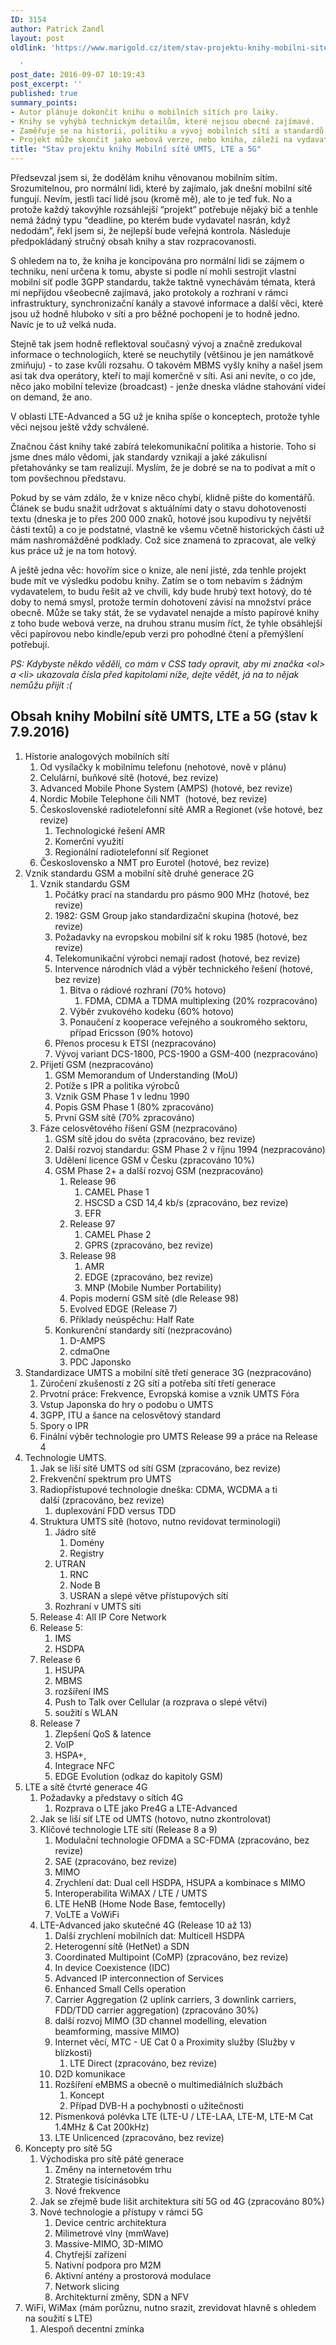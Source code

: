 ```yaml
---
ID: 3154
author: Patrick Zandl
layout: post
oldlink: 'https://www.marigold.cz/item/stav-projektu-knihy-mobilni-site-umts-lte-a-5g

  '
post_date: 2016-09-07 10:19:43
post_excerpt: ''
published: true
summary_points:
- Autor plánuje dokončit knihu o mobilních sítích pro laiky.
- Knihy se vyhýbá technickým detailům, které nejsou obecně zajímavé.
- Zaměřuje se na historii, politiku a vývoj mobilních sítí a standardů.
- Projekt může skončit jako webová verze, nebo kniha, záleží na vydavateli.
title: "Stav projektu knihy Mobilní sítě UMTS, LTE a 5G"
---
```


<p>Předsevzal jsem si, že dodělám knihu věnovanou mobilním sítím. Srozumitelnou, pro normální lidi, které by zajímalo, jak dnešní mobilní sítě fungují. Nevím, jestli tací lidé jsou (kromě mě), ale to je teď fuk. No a protože každý takovýhle rozsáhlejší “projekt” potřebuje nějaký bič a tenhle nemá žádný typu “deadline, po kterém bude vydavatel nasrán, když nedodám”, řekl jsem si, že nejlepší bude veřejná kontrola. Následuje předpokládaný stručný obsah knihy a stav rozpracovanosti. </p>

<!--more-->

<p>S ohledem na to, že kniha je koncipována pro normální lidi se zájmem o techniku, není určena k tomu, abyste si podle ní mohli sestrojit vlastní mobilní síť podle 3GPP standardu, takže taktně vynechávám témata, která mi nepřijdou všeobecně zajímavá, jako protokoly a rozhraní v rámci infrastruktury, synchronizační kanály a stavové informace a další věci, které jsou už hodně hluboko v síti a pro běžné pochopení je to hodně jedno. Navíc je to už velká nuda.</p>

<p>Stejně tak jsem hodně reflektoval současný vývoj a značně zredukoval informace o technologiích, které se neuchytily (většinou je jen namátkově zmiňuju) - to zase kvůli rozsahu. O takovém MBMS vyšly knihy a našel jsem asi tak dva operátory, kteří to mají komerčně v síti. Asi ani nevíte, o co jde, něco jako mobilní televize (broadcast) - jenže dneska vládne stahování videí on demand, že ano. </p>

<p>V oblasti LTE-Advanced a 5G už je kniha spíše o konceptech, protože tyhle věci nejsou ještě vždy schválené. </p>

<p>Značnou část knihy také zabírá telekomunikační politika a historie. Toho si jsme dnes málo vědomi, jak standardy vznikají a jaké zákulisní přetahovánky se tam realizují. Myslím, že je dobré se na to podívat a mít o tom povšechnou představu. </p>

<p>Pokud by se vám zdálo, že v knize něco chybí, klidně pište do komentářů. Článek se budu snažit udržovat s aktuálními daty o stavu dohotovenosti textu (dneska je to přes 200 000 znaků, hotové jsou kupodivu ty největší části textů) a co je podstatné, vlastně ke všemu včetně historických částí už mám nashromážděné podklady. Což sice znamená to zpracovat, ale velký kus práce už je na tom hotový. </p>

<p>A ještě jedna věc: hovořím sice o knize, ale není jisté, zda tenhle projekt bude mít ve výsledku podobu knihy. Zatím se o tom nebavím s žádným vydavatelem, to budu řešit až ve chvíli, kdy bude hrubý text hotový, do té doby to nemá smysl, protože termín dohotovení závisí na množství práce obecně. Může se taky stát, že se vydavatel nenajde a místo papírové knihy z toho bude webová verze, na druhou stranu musím říct, že tyhle obsáhlejší věci papírovou nebo kindle/epub verzi pro pohodlné čtení a přemýšlení potřebují.</p>

<p><em>PS: Kdybyste někdo věděli, co mám v CSS tady opravit, aby mi značka &lt;ol&gt; a &lt;li&gt; ukazovala čísla před kapitolami níže, dejte vědět, já na to nějak nemůžu přijít :(</em></p>

<h2>Obsah knihy Mobilní sítě UMTS, LTE a 5G (stav k 7.9.2016)</h2>
<ol>
<li>Historie analogových mobilních sítí<ol>
<li>Od vysílačky k mobilnímu telefonu (nehotové, nově v plánu)</li>
<li>Celulární, buňkové sítě (hotové, bez revize)</li>
<li>Advanced Mobile Phone System (AMPS) (hotové, bez revize)</li>
<li>Nordic Mobile Telephone čili NMT  (hotové, bez revize)</li>
<li>Československé radiotelefonní sítě AMR a Regionet (vše hotové, bez revize)<ol>
<li>Technologické řešení AMR</li>
<li>Komerční využití</li>
<li>Regionální radiotelefonní síť Regionet</li>
</ol></li>
<li>Československo a NMT pro Eurotel (hotové, bez revize)</li>
</ol></li>
<li>Vznik standardu GSM a mobilní sítě druhé generace 2G<ol>
<li>Vznik standardu GSM<ol>
<li>Počátky prací na standardu pro pásmo 900 MHz (hotové, bez revize)</li>
<li>1982: GSM Group jako standardizační skupina (hotové, bez revize)</li>
<li>Požadavky na evropskou mobilní síť k roku 1985 (hotové, bez revize)</li>
<li>Telekomunikační výrobci nemají radost (hotové, bez revize)</li>
<li>Intervence národních vlád a výběr technického řešení (hotové, bez revize)<ol>
<li>Bitva o rádiové rozhraní (70% hotovo)<ol>
<li>FDMA, CDMA a TDMA multiplexing (20% rozpracováno)</li>
</ol></li>
<li>Výběr zvukového kodeku (60% hotovo)</li>
<li>Ponaučení z kooperace veřejného a soukromého sektoru, případ Ericsson (90% hotovo)</li>
</ol></li>
<li>Přenos procesu k ETSI (nezpracováno)</li>
<li>Vývoj variant DCS-1800, PCS-1900 a GSM-400 (nezpracováno)</li>
</ol></li>
<li>Přijetí GSM (nezpracováno)<ol>
<li>GSM Memorandum of Understanding (MoU)</li>
<li>Potíže s IPR a politika výrobců</li>
<li>Vznik GSM Phase 1 v lednu 1990</li>
<li>Popis GSM Phase 1 (80% zpracováno)</li>
<li>První GSM sítě (70% zpracováno)</li>
</ol></li>
<li>Fáze celosvětového říšení GSM (nezpracováno)<ol>
<li>GSM sítě jdou do světa (zpracováno, bez revize)</li>
<li>Další rozvoj standardu: GSM Phase 2 v říjnu 1994 (nezpracováno)</li>
<li>Udělení licence GSM v Česku (zpracováno 10%)</li>
<li>GSM Phase 2+ a další rozvoj GSM (nezpracováno)<ol>
<li>Release 96<ol>
<li>CAMEL Phase 1</li>
<li>HSCSD a CSD 14,4 kb/s (zpracováno, bez revize)</li>
<li>EFR</li>
</ol></li>
<li>Release 97<ol>
<li>CAMEL Phase 2</li>
<li>GPRS (zpracováno, bez revize)</li>
</ol></li>
<li>Release 98<ol>
<li>AMR</li>
<li>EDGE (zpracováno, bez revize)</li>
<li>MNP (Mobile Number Portability)</li>
</ol></li>
<li>Popis moderní GSM sítě (dle Release 98)</li>
<li>Evolved EDGE (Release 7)</li>
<li>Příklady neúspěchu: Half Rate</li>
</ol></li>
<li>Konkurenční standardy sítí (nezpracováno)<ol>
<li>D-AMPS</li>
<li>cdmaOne</li>
<li>PDC Japonsko</li>
</ol></li>
</ol></li>
</ol></li>
<li>Standardizace UMTS a mobilní sítě třetí generace 3G (nezpracováno)<ol>
<li>Zúročení zkušeností z 2G sítí a potřeba sítí třetí generace</li>
<li>Prvotní práce: Frekvence, Evropská komise a vznik UMTS Fóra</li>
<li>Vstup Japonska do hry o podobu o UMTS</li>
<li>3GPP, ITU a šance na celosvětový standard</li>
<li>Spory o IPR</li>
<li>Finální výběr technologie pro UMTS Release 99 a práce na Release 4</li>
</ol></li>
<li>Technologie UMTS. <ol>
<li>Jak se liší sítě UMTS od sítí GSM (zpracováno, bez revize)</li>
<li>Frekvenční spektrum pro UMTS</li>
<li>Radiopřístupové technologie dneška: CDMA, WCDMA a ti další (zpracováno, bez revize)<ol>
<li>duplexování FDD versus TDD</li>
</ol></li>
<li>Struktura UMTS sítě (hotovo, nutno revidovat terminologii)<ol>
<li>Jádro sítě<ol>
<li>Domény</li>
<li>Registry</li>
</ol></li>
<li>UTRAN<ol>
<li>RNC</li>
<li>Node B</li>
<li>USRAN a slepé větve přístupových sítí</li>
</ol></li>
<li>Rozhraní v UMTS síti</li>
</ol></li>
<li>Release 4: All IP Core Network</li>
<li>Release 5:<ol>
<li>IMS</li>
<li>HSDPA</li>
</ol></li>
<li>Release 6<ol>
<li>HSUPA</li>
<li>MBMS</li>
<li>rozšíření IMS</li>
<li>Push to Talk over Cellular (a rozprava o slepé větvi)</li>
<li>soužití s WLAN</li>
</ol></li>
<li>Release 7<ol>
<li>Zlepšení QoS &amp; latence</li>
<li>VoIP</li>
<li>HSPA+,</li>
<li>Integrace NFC</li>
<li>EDGE Evolution (odkaz do kapitoly GSM)</li>
</ol></li>
</ol></li>
<li>LTE a sítě čtvrté generace 4G<ol>
<li>Požadavky a představy o sítích 4G<ol>
<li>Rozprava o LTE jako Pre4G a LTE-Advanced</li>
</ol></li>
<li>Jak se liší síť LTE od UMTS (hotovo, nutno zkontrolovat)</li>
<li>Klíčové technologie LTE sítí (Release 8 a 9)<ol>
<li>Modulační technologie OFDMA a SC-FDMA (zpracováno, bez revize)</li>
<li>SAE (zpracováno, bez revize)</li>
<li>MIMO</li>
<li>Zrychlení dat: Dual cell HSDPA, HSUPA a kombinace s MIMO</li>
<li>Interoperabilita WiMAX / LTE / UMTS</li>
<li>LTE HeNB (Home Node Base, femtocelly)</li>
<li>VoLTE a VoWiFi</li>
</ol></li>
<li>LTE-Advanced jako skutečné 4G (Release 10 až 13)<ol>
<li>Další zrychlení mobilních dat: Multicell HSDPA</li>
<li>Heterogenní sítě (HetNet) a SDN</li>
<li>Coordinated Multipoint (CoMP) (zpracováno, bez revize)</li>
<li>In device Coexistence (IDC)</li>
<li>Advanced IP interconnection of Services</li>
<li>Enhanced Small Cells operation</li>
<li>Carrier Aggregation (2 uplink carriers, 3 downlink carriers, FDD/TDD carrier aggregation) (zpracováno 30%)</li>
<li>další rozvoj MIMO (3D channel modelling, elevation beamforming, massive MIMO)</li>
<li>Internet věcí, MTC - UE Cat 0 a Proximity služby (Služby v blízkosti)<ol>
<li>LTE Direct (zpracováno, bez revize)</li>
</ol></li>
<li>D2D komunikace</li>
<li>Rozšíření eMBMS a obecně o multimediálních službách<ol>
<li>Koncept</li>
<li>Případ DVB-H a pochybnosti o užitečnosti</li>
</ol></li>
<li>Písmenková polévka LTE (LTE-U / LTE-LAA, LTE-M, LTE-M Cat 1.4MHz &amp; Cat 200kHz) </li>
<li>LTE Unlicenced (zpracováno, bez revize)</li>
</ol></li>
</ol></li>
<li>Koncepty pro sítě 5G<ol>
<li>Východiska pro sítě páté generace<ol>
<li>Změny na internetovém trhu</li>
<li>Strategie tisícinásobku</li>
<li>Nové frekvence</li>
</ol></li>
<li>Jak se zřejmě bude lišit architektura sítí 5G od 4G (zpracováno 80%)</li>
<li>Nové technologie a přístupy v rámci 5G<ol>
<li>Device centric architektura</li>
<li>Milimetrové vlny (mmWave)</li>
<li>Massive-MIMO, 3D-MIMO</li>
<li>Chytřejší zařízení</li>
<li>Nativní podpora pro M2M</li>
<li>Aktivní antény a prostorová modulace </li>
<li>Network slicing</li>
<li>Architekturní změny, SDN a NFV</li>
</ol></li>
</ol></li>
<li>WiFi, WiMax (mám porůznu, nutno srazit, zrevidovat hlavně s ohledem na soužití s LTE)<ol>
<li>Alespoň decentní zmínka</li>
</ol></li>
</ol>
